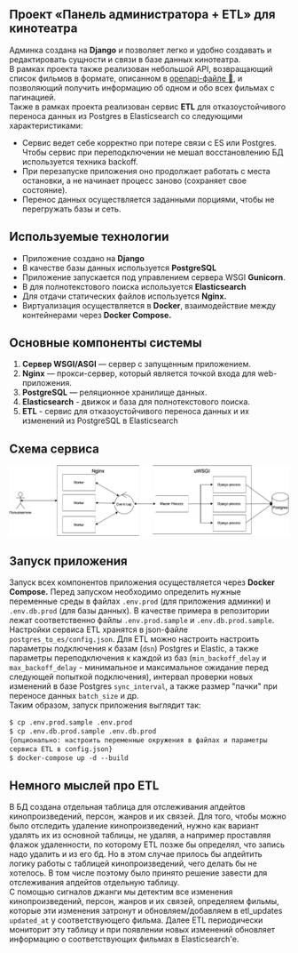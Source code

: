 ## Проект «Панель администратора + ETL» для кинотеатра

Админка создана на **Django** и позволяет легко и удобно создавать и редактировать сущности и связи в базе данных кинотеатра.  
В рамках проекта также реализован небольшой API, возвращающий список фильмов в формате, описанном в [openapi-файле 💾](/files/django_openapi.yml), и позволяющий получить информацию об одном и обо всех фильмах с пагинацией.  
Также в рамках проекта реализован сервис **ETL** для отказоустойчивого переноса данных из Postgres в Elasticsearch со следующими характеристиками:  
- Сервис ведет себе корректно при потере связи с ES или Postgres. Чтобы сервис  при переподключении не мешал восстановлению БД используется техника backoff.
- При перезапуске приложения оно продолжает работать с места остановки, а не начинает процесс заново (сохраняет свое состояние).
- Перенос данных осуществляется заданными порциями, чтобы не перегружать базы и сеть.

## Используемые технологии

- Приложение создано на **Django**
- В качестве базы данных используется **PostgreSQL**
- Приложение запускается под управлением сервера WSGI **Gunicorn**.
- В для полнотекстового поиска используется **Elasticsearch**
- Для отдачи статических файлов используется **Nginx.**
- Виртуализация осуществляется в **Docker**, взаимодействие между контейнерами через **Docker Compose.**

## Основные компоненты системы

1. **Cервер WSGI/ASGI** — сервер с запущенным приложением.
2. **Nginx** — прокси-сервер, который является точкой входа для web-приложения.
3. **PostgreSQL** — реляционное хранилище данных.
4. **Elasticsearch** - движок и база для полнотекстового поиска.
5. **ETL** - сервис для отказоустойчивого переноса данных и их изменений из PostgreSQL в Elasticsearch

## Схема сервиса

![all](images/all.png)

## Запуск приложения

Запуск всех компонентов приложения осуществляется через **Docker Compose.** 
Перед запуском необходимо определить нужные переменные среды в файлах `.env.prod` (для приложения админки) и `.env.db.prod` (для базы данных).
В качестве примера в репозитории лежат соответственно файлы `.env.prod.sample` и `.env.db.prod.sample`.  
Настройки сервиса ETL хранятся в json-файле `postgres_to_es/config.json`. Для ETL можно настроить настроить параметры подключения к базам (`dsn`) Postgres и Elastic, а также параметры переподключения к каждой из баз (`min_backoff_delay` и `max_backoff_delay` - минимальное и максимальное ожидание перед следующей попыткой подключения), интервал проверки новых изменений в базе Postgres `sync_interval`, а также размер "пачки" при переносе данных `batch_size` и др.    
Таким образом, запуск приложения выглядит так:

    $ cp .env.prod.sample .env.prod 
    $ cp .env.db.prod.sample .env.db.prod 
    {опционально: настроить переменные окружения в файлах и параметры сервиса ETL в config.json} 
    $ docker-compose up -d --build 
    
 ## Немного мыслей про ETL
 
В БД создана отдельная таблица для отслеживания апдейтов кинопроизведений, персон, жанров и их связей. Для того, чтобы можно было отследить удаление кинопроизведений, нужно как вариант удалять их из основной таблицы, не удаляя, а например проставляя флажок удаленности, по которому ETL позже бы определял, что запись надо удалить и из его бд. Но в этом случае прилось бы апдейтить логику работы с таблицей кинопроизведений, чего делать бы не хотелось. В том числе поэтому было принято решение завести для отслеживания апдейтов отдельную таблицу.  
С помощью сигналов джанги мы детектим все изменения кинопроизведений, персон, жанров и их связей, определяем фильмы, которые эти изменения затронут и обновляем/добавляем в etl_updates `updated_at` у соответствующего фильма. Далее ETL периодически мониторит эту таблицу и при появлении новых изменений обновляет информацию о соответствующих фильмах в Elasticsearch'e.

